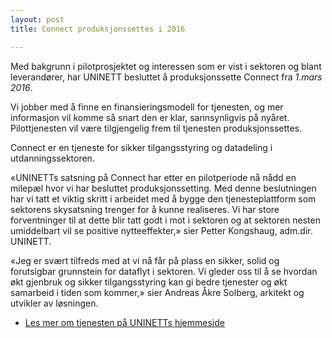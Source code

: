 ```yaml
---
layout: post
title: Connect produksjonssettes i 2016 

---
```


Med bakgrunn i pilotprosjektet og interessen som er vist i sektoren og blant leverandører, har UNINETT besluttet å produksjonssette Connect fra *1.mars 2016*. 

Vi jobber med å finne en finansieringsmodell for tjenesten, og mer informasjon vil komme så snart den er klar, sannsynligvis på nyåret. Pilottjenesten vil være tilgjengelig frem til tjenesten produksjonssettes.

Connect er en tjeneste for sikker tilgangsstyring og datadeling i utdanningssektoren. 

«UNINETTs satsning på Connect har etter en pilotperiode nå nådd en milepæl hvor vi har besluttet produksjonssetting. Med denne beslutningen har vi tatt et viktig skritt i arbeidet med å bygge den tjenesteplattform som sektorens skysatsning trenger for å kunne realiseres. Vi har store forventninger til at dette blir tatt godt i mot i sektoren og at sektoren nesten umiddelbart vil se positive nytteeffekter,» sier Petter Kongshaug, adm.dir. UNINETT.

«Jeg er svært tilfreds med at vi nå får på plass en sikker, solid og forutsigbar grunnstein for dataflyt i sektoren. Vi gleder oss til å se hvordan økt gjenbruk og sikker tilgangsstyring kan gi bedre tjenester og økt samarbeid i tiden som kommer,» sier Andreas Åkre Solberg, arkitekt og utvikler av løsningen.

* [Les mer om tjenesten på UNINETTs hjemmeside](https://www.uninett.no/tjenester/tjenesteplattform)

